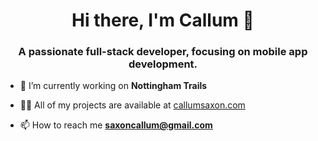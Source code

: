 <h1 align="center">Hi there, I'm Callum 👋</h1>
<h3 align="center">A passionate full-stack developer, focusing on mobile app development.</h3>

- 🔭 I’m currently working on **Nottingham Trails**

- 👨‍💻 All of my projects are available at [callumsaxon.com](callumsaxon.com)

- 📫 How to reach me **saxoncallum@gmail.com**
